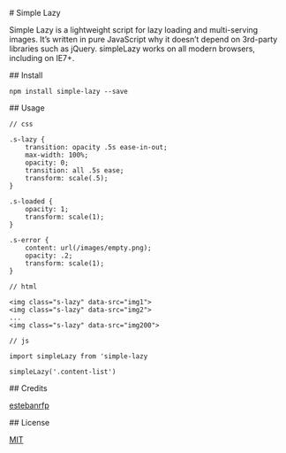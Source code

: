 # Simple Lazy

Simple Lazy is a lightweight script for lazy loading and multi-serving images. It’s written in pure JavaScript why it doesn’t depend on 3rd-party libraries such as jQuery. simpleLazy works on all modern browsers, including on IE7+.

## Install

```
npm install simple-lazy --save
```

## Usage

```
// css

.s-lazy {
    transition: opacity .5s ease-in-out;
    max-width: 100%;
    opacity: 0;
    transition: all .5s ease;
    transform: scale(.5);
}

.s-loaded {
    opacity: 1;
    transform: scale(1);
}

.s-error {
    content: url(/images/empty.png);
    opacity: .2;
    transform: scale(1);
}

// html

<img class="s-lazy" data-src="img1">
<img class="s-lazy" data-src="img2">
...
<img class="s-lazy" data-src="img200">

// js

import simpleLazy from 'simple-lazy

simpleLazy('.content-list')
```

## Credits

[estebanrfp](https://desarrolloactivo.com/)

## License

[MIT](https://opensource.org/licenses/MIT)